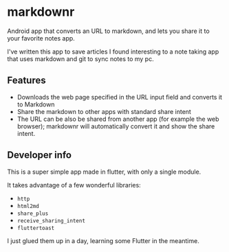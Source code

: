# markdownr

Android app that converts an URL to markdown, and lets you share it to your favorite notes app.

I've written this app to save articles I found interesting to a note taking app that uses markdown and git to sync notes to my pc.

## Features

- Downloads the web page specified in the URL input field and converts it to Markdown
- Share the markdown to other apps with standard share intent
- The URL can be also be shared from another app (for example the web browser);
  markdownr will automatically convert it and show the share intent.

## Developer info

This is a super simple app made in flutter, with only a single module.

It takes advantage of a few wonderful libraries:

- `http`
- `html2md`
- `share_plus`
- `receive_sharing_intent`
- `fluttertoast`

I just glued them up in a day, learning some Flutter in the meantime.
